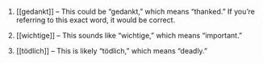 1. [[gedankt]] – This could be “gedankt,” which means “thanked.” If you’re referring to this exact word, it would be correct.

3. [[wichtige]] – This sounds like “wichtige,” which means “important.”

4. [[tödlich]] – This is likely “tödlich,” which means “deadly.”